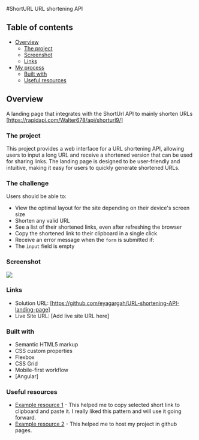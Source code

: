 #ShortURL URL shortening API

## Table of contents

- [Overview](#overview)
  - [The project](#the-project)
  - [Screenshot](#screenshot)
  - [Links](#links)
- [My process](#my-process)
  - [Built with](#built-with)
  - [Useful resources](#useful-resources)


## Overview
A landing page that integrates with the ShortUrl API to mainly shorten URLs [https://rapidapi.com/Walter678/api/shorturl9/]

### The project
This project provides a web interface for a URL shortening API, allowing users to input a long URL and receive a shortened version that can be used for sharing links. The landing page is designed to be user-friendly and intuitive, making it easy for users to quickly generate shortened URLs.


### The challenge

Users should be able to:

- View the optimal layout for the site depending on their device's screen size
- Shorten any valid URL
- See a list of their shortened links, even after refreshing the browser
- Copy the shortened link to their clipboard in a single click
- Receive an error message when the `form` is submitted if:
- The `input` field is empty

### Screenshot

![](./screenshot.jpg)

### Links

- Solution URL: [https://github.com/eyagargah/URL-shortening-API-landing-page]
- Live Site URL: [Add live site URL here]


### Built with

- Semantic HTML5 markup
- CSS custom properties
- Flexbox
- CSS Grid
- Mobile-first workflow
- [Angular]


### Useful resources

- [Example resource 1](https://zeroesandones.medium.com/how-to-copy-text-to-clipboard-in-angular-e99c0feda501) - This helped me to copy selected short link to clipboard and paste it. I really liked this pattern and will use it going forward.
- [Example resource 2](https://www.syncfusion.com/blogs/post/host-angular-app-in-github-pages.aspx) - This helped me to host my project in github pages.

